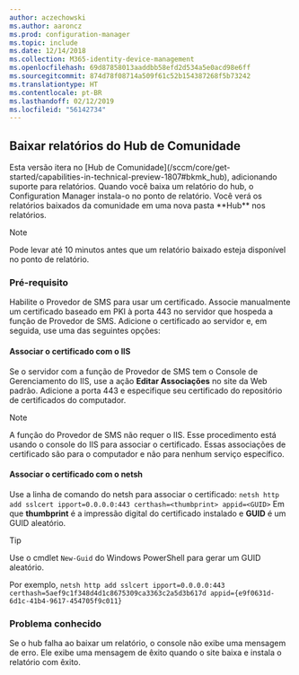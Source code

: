 ```yaml
---
author: aczechowski
ms.author: aaroncz
ms.prod: configuration-manager
ms.topic: include
ms.date: 12/14/2018
ms.collection: M365-identity-device-management
ms.openlocfilehash: 69d87858013aaddbb58efd2d534a5e0acd98e6ff
ms.sourcegitcommit: 874d78f08714a509f61c52b154387268f5b73242
ms.translationtype: HT
ms.contentlocale: pt-BR
ms.lasthandoff: 02/12/2019
ms.locfileid: "56142734"
---
```

## <a name="bkmk_hub"></a> Baixar relatórios do Hub de Comunidade
<!--3555936--> Esta versão itera no [Hub de Comunidade](/sccm/core/get-started/capabilities-in-technical-preview-1807#bkmk_hub), adicionando suporte para relatórios. Quando você baixa um relatório do hub, o Configuration Manager instala-o no ponto de relatório. Você verá os relatórios baixados da comunidade em uma nova pasta **Hub** nos relatórios. 

> [!Note]  
> Pode levar até 10 minutos antes que um relatório baixado esteja disponível no ponto de relatório.


### <a name="prerequisite"></a>Pré-requisito

Habilite o Provedor de SMS para usar um certificado. Associe manualmente um certificado baseado em PKI à porta 443 no servidor que hospeda a função de Provedor de SMS. Adicione o certificado ao servidor e, em seguida, use uma das seguintes opções:

#### <a name="bind-the-certificate-with-iis"></a>Associar o certificado com o IIS
Se o servidor com a função de Provedor de SMS tem o Console de Gerenciamento do IIS, use a ação **Editar Associações** no site da Web padrão. Adicione a porta 443 e especifique seu certificado do repositório de certificados do computador.  

> [!Note]  
> A função do Provedor de SMS não requer o IIS. Esse procedimento está usando o console do IIS para associar o certificado. Essas associações de certificado são para o computador e não para nenhum serviço específico.  

#### <a name="bind-the-certificate-with-netsh"></a>Associar o certificado com o netsh
Use a linha de comando do netsh para associar o certificado: `netsh http add sslcert ipport=0.0.0.0:443 certhash=<thumbprint> appid=<GUID>`
Em que **thumbprint** é a impressão digital do certificado instalado e **GUID** é um GUID aleatório. 

> [!Tip]  
> Use o cmdlet `New-Guid` do Windows PowerShell para gerar um GUID aleatório.  

Por exemplo, `netsh http add sslcert ipport=0.0.0.0:443 certhash=5aef9c1f348d4d1c8675309ca3363c2a5d3b617d appid={e9f0631d-6d1c-41b4-9617-454705f9c011}`


### <a name="known-issue"></a>Problema conhecido

Se o hub falha ao baixar um relatório, o console não exibe uma mensagem de erro. Ele exibe uma mensagem de êxito quando o site baixa e instala o relatório com êxito. 

